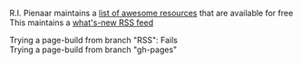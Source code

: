 R.I. Pienaar maintains a [list of awesome resources](https://github.com/ripienaar/free-for-dev) that are available for free  
This maintains a [what's-new RSS feed](https://botonomi.github.io/awesomesauce/feed.xml)  

Trying a page-build from branch "RSS": Fails  
Trying a page-build from branch "gh-pages"  
